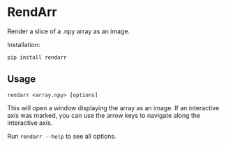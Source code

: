 # RendArr

Render a slice of a .npy array as an image.

Installation:

```sh
pip install rendarr
```

## Usage

```
rendarr <array.npy> [options]
```

This will open a window displaying the array as an image.
If an interactive axis was marked,
you can use the arrow keys to navigate along the interactive axis.

Run `rendarr --help` to see all options.
